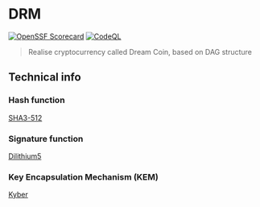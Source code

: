 # DRM
[![OpenSSF Scorecard](https://api.securityscorecards.dev/projects/github.com/Persifon/DRM/badge)](https://securityscorecards.dev/viewer/?uri=github.com/Persifon/DRM)
[![CodeQL](https://github.com/Persifon/DRM/actions/workflows/codeql-analysis.yml/badge.svg)](https://github.com/Persifon/DRM/actions/workflows/codeql-analysis.yml)
> Realise cryptocurrency called Dream Coin, based on DAG structure

## Technical info
### Hash function
[SHA3-512](https://en.wikipedia.org/wiki/SHA-3)

### Signature function
[Dilithium5](https://pq-crystals.org/dilithium/index.shtml)

### Key Encapsulation Mechanism (KEM)
[Kyber](https://pq-crystals.org/kyber/index.shtml)
